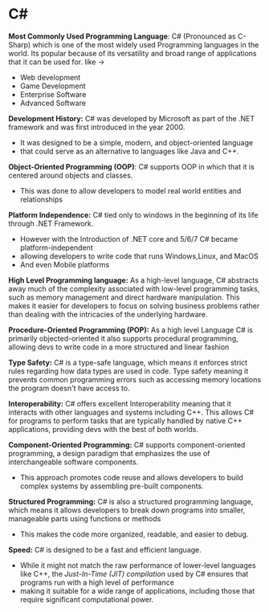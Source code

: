 # C# 

**Most Commonly Used Programming Language**: C# (Pronounced as C-Sharp) which is one of the most widely used Programming languages in the world. Its popular because of its versatility and broad range  of applications that it can be used for. like -> 

- Web development 
- Game Development 
- Enterprise Software 
- Advanced Software

**Development History:** C# was developed by Microsoft as part of the .NET framework and was first introduced in the year 2000.
- It was designed to be a simple, modern, and object-oriented language 
- that could serve as an alternative to languages like Java and C++.

**Object-Oriented Programming (OOP)**: C# supports OOP in which that it is centered around objects and classes. 
- This was done to allow developers to model real world entities and relationships 

**Platform Independence:**  C# tied only to windows in the beginning of its life through .NET Framework. 
- However with the Introduction of .NET core and 5/6/7 C#  became platform-independent
- allowing developers to write code that runs Windows,Linux, and MacOS 
- And even Mobile platforms 

**High Level Programming language:**
As a high-level language, C# abstracts away much of the complexity associated with low-level programming tasks, such as memory management and direct hardware manipulation. This makes it easier for developers to focus on solving business problems rather than dealing with the intricacies of the underlying hardware.

**Procedure-Oriented Programming (POP):**
As a high level Language C# is primarily objected-oriented it also supports procedural programming, allowing devs to write code in a more structured and linear fashion 

**Type Safety:**  C# is a type-safe language, which means it enforces strict rules regarding how data types are used in code. Type safety meaning it prevents common programming errors such as accessing memory locations the program doesn't have access to. 

**Interoperability:** C# offers excellent Interoperability meaning that it interacts with other languages and systems including C++. This allows C# for programs to perform tasks that are typically handled by native C++ applications, providing devs with the best of both worlds. 

**Component-Oriented Programming:** C# supports component-oriented programming, a design paradigm that emphasizes the use of interchangeable software components.
-  This approach promotes code reuse and allows developers to build complex systems by assembling pre-built components.

**Structured Programming:** C# is also a structured programming language, which means it allows developers to break down programs into smaller, manageable parts using functions or methods
-  This makes the code more organized, readable, and easier to debug.

**Speed:** C# is designed to be a fast and efficient language. 
- While it might not match the raw performance of lower-level languages like C++, the *Just-In-Time (JIT) compilation* used by C# ensures that programs run with a high level of performance 
- making it suitable for a wide range of applications, including those that require significant computational power.